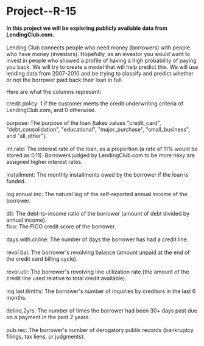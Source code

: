 # Project--R-15

<table>
  
  **In this project we will be exploring publicly available data from LendingClub.com.** <br><br/>
  Lending Club connects people who need money (borrowers) with people who have money (investors).
  Hopefully, as an investor you would want to invest in people who showed a profile of having a high probability of paying you back. We will try to create a model that will help predict this.
  We will use lending data from 2007-2010 and be trying to classify and predict whether or not the borrower paid back their loan in full.

Here are what the columns represent:<br>

credit.policy: 1 if the customer meets the credit underwriting criteria of LendingClub.com, and 0 otherwise.<br><br/>
purpose: The purpose of the loan (takes values "credit_card", "debt_consolidation", "educational", "major_purchase", "small_business", and "all_other").<br><br/>
int.rate: The interest rate of the loan, as a proportion (a rate of 11% would be stored as 0.11). Borrowers judged by LendingClub.com to be more risky are assigned higher interest rates.<br><br/>
installment: The monthly installments owed by the borrower if the loan is funded.<br><br/>
log.annual.inc: The natural log of the self-reported annual income of the borrower.<br><br/>
dti: The debt-to-income ratio of the borrower (amount of debt divided by annual income).<br>
fico: The FICO credit score of the borrower.<br><br/>
days.with.cr.line: The number of days the borrower has had a credit line.<br><br/>
revol.bal: The borrower's revolving balance (amount unpaid at the end of the credit card billing cycle).<br><br/>
revol.util: The borrower's revolving line utilization rate (the amount of the credit line used relative to total credit available).<br><br/>
inq.last.6mths: The borrower's number of inquiries by creditors in the last 6 months.<br><br/>
delinq.2yrs: The number of times the borrower had been 30+ days past due on a payment in the past 2 years.<br><br/>
pub.rec: The borrower's number of derogatory public records (bankruptcy filings, tax liens, or judgments).<br><br/>
</table>
